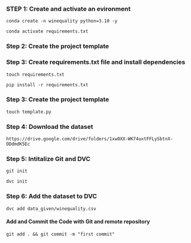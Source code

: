 ### STEP 1: Create and activate an evironment

```
conda create -n winequality python=3.10 -y
```

```
conda activate requirements.txt
```

### Step 2: Create the project template

### Step 3: Create requirements.txt file and install dependencies

```
touch requirements.txt
```

```
pip install -r requirements.txt
```

### Step 3: Create the project template

```
touch template.py
```

### Step 4: Download the dataset

```
https://drive.google.com/drive/folders/1xw0XX-WK74uxtFFLySbtnX-ODdmdK5Ec
```

### Step 5: Intitalize Git and DVC

```
git init
```

```
dvc init
```

### Step 6: Add the dataset to DVC

```
dvc add data_given/winequality.csv
```

#### Add and Commit the Code with Git and remote repository

```
git add . && git commit -m "first commit"
```
